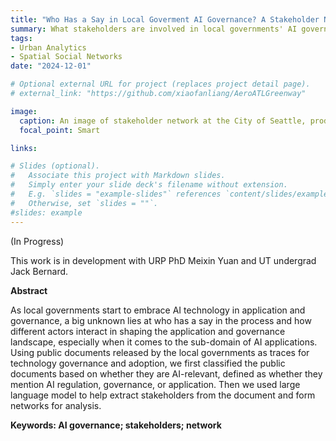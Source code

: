 ```yaml
---
title: "Who Has a Say in Local Goverment AI Governance? A Stakeholder Network Analysis on AI-related Public Documents"
summary: What stakeholders are involved in local governments' AI governance? Does the stakeholder scene changes based on particular document types / topics? Do the stakeholder networks vary significantly across cities?  
tags:
- Urban Analytics
- Spatial Social Networks
date: "2024-12-01"

# Optional external URL for project (replaces project detail page).
# external_link: "https://github.com/xiaofanliang/AeroATLGreenway"

image:
  caption: An image of stakeholder network at the City of Seattle, produced by Jack Bernard. 
  focal_point: Smart

links:

# Slides (optional).
#   Associate this project with Markdown slides.
#   Simply enter your slide deck's filename without extension.
#   E.g. `slides = "example-slides"` references `content/slides/example-slides.md`.
#   Otherwise, set `slides = ""`.
#slides: example
---
```


(In Progress)

This work is in development with URP PhD Meixin Yuan and UT undergrad Jack Bernard. 

**Abstract**

As local governments start to embrace AI technology in application and governance, a big unknown lies at who has a say in the process and how different actors interact in shaping the application and governance landscape, especially when it comes to the sub-domain of AI applications. Using public documents released by the local governments as traces for technology governance and adoption, we first classified the public documents based on whether they are AI-relevant, defined as whether they mention AI regulation, governance, or application. Then we used large language model to help extract stakeholders from the document and form networks for analysis. 

**Keywords: AI governance; stakeholders; network**

